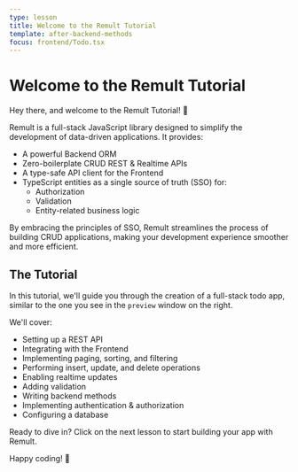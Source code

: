 ```yaml
---
type: lesson
title: Welcome to the Remult Tutorial
template: after-backend-methods
focus: frontend/Todo.tsx
---
```


# Welcome to the Remult Tutorial

Hey there, and welcome to the Remult Tutorial! 👋

Remult is a full-stack JavaScript library designed to simplify the development of data-driven applications. It provides:

- A powerful Backend ORM
- Zero-boilerplate CRUD REST & Realtime APIs
- A type-safe API client for the Frontend
- TypeScript entities as a single source of truth (SSO) for:
  - Authorization
  - Validation
  - Entity-related business logic

By embracing the principles of SSO, Remult streamlines the process of building CRUD applications, making your development experience smoother and more efficient.

## The Tutorial

In this tutorial, we'll guide you through the creation of a full-stack todo app, similar to the one you see in the `preview` window on the right.

We'll cover:

- Setting up a REST API
- Integrating with the Frontend
- Implementing paging, sorting, and filtering
- Performing insert, update, and delete operations
- Enabling realtime updates
- Adding validation
- Writing backend methods
- Implementing authentication & authorization
- Configuring a database

Ready to dive in? Click on the next lesson to start building your app with Remult.

Happy coding! 🎉
